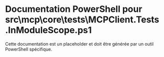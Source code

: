 # Documentation PowerShell pour src\mcp\core\tests\MCPClient.Tests.InModuleScope.ps1

Cette documentation est un placeholder et doit être générée par un outil PowerShell spécifique.
